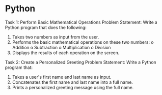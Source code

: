 # Python

Task 1: Perform Basic Mathematical Operations
Problem Statement: Write a Python program that does the following:

1.  Takes two numbers as input from the user.
2.  Performs the basic mathematical operations on these two numbers:
    o Addition
    o Subtraction
    o Multiplication
    o Division
3.  Displays the results of each operation on the screen.

Task 2: Create a Personalized Greeting
Problem Statement: Write a Python program that:

1.  Takes a user's first name and last name as input.
2.  Concatenates the first name and last name into a full name.
3.  Prints a personalized greeting message using the full name.
